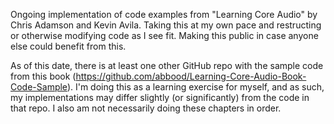 Ongoing implementation of code examples from "Learning Core Audio" by Chris Adamson and Kevin Avila. Taking this at my own pace and restructing or otherwise modifying code as I see fit. Making this public in case anyone else could benefit from this.

As of this date, there is at least one other GitHub repo with the sample code from this book (https://github.com/abbood/Learning-Core-Audio-Book-Code-Sample). I'm doing this as a learning exercise for myself, and as such, my implementations may differ slightly (or significantly) from the code in that repo. I also am not necessarily doing these chapters in order.

